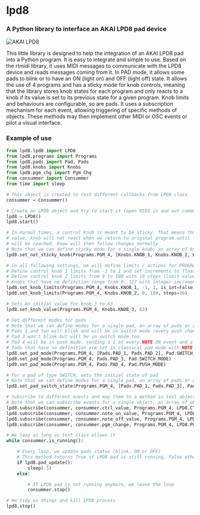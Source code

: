 # lpd8
### A Python library to interface an AKAI LPD8 pad device
![AKAI LPD8](https://d1jtxvnvoxswj8.cloudfront.net/catalog/product/cache/421fe9f256d7dd674b5a25e9478e383f/l/p/lpd8_web_large.jpg_2a5e9928f9c871bf86f5a4d05b4453e6.jpg)

This little library is designed to help the integration of an AKAI LPD8 pad into a Python program.
It is easy to integrate and simple to use. Based on the rtmidi library, it uses MIDI messages to
communicate with the LPD8 device and reads messages coming from it.
In PAD mode, it allows some pads to blink or to have an ON (light on) and OFF (light off) state.
It allows the use of 4 programs and has a sticky mode for knob controls, meaning that the library
stores knob states for each program and only reacts to a knob if its value is set to its previous state
for a given program.
Knob limits and behaviours are configurable, so are pads.
It uses a subscription mechanism for each event, allowing triggering of specific methods of objects. These methods
may then implement other MIDI or OSC events or pilot a visual interface.

### Example of use
```python
from lpd8.lpd8 import LPD8
from lpd8.programs import Programs
from lpd8.pads import Pad, Pads
from lpd8.knobs import Knobs
from lpd8.pgm_chg import Pgm_Chg
from consummer import Consummer
from time import sleep

# This object is created to test different callbacks from LPD8 class
consummer = Consummer()

# Create an LPD8 object and try to start it (open MIDI in and out communication)
lpd8 = LPD8()
lpd8.start()

# In normal times, a control knob is meant to be sticky. That means that if we change program and then knob
# value, knob will not react when we return to original program until last stored value for this program
# will be reached. Know will then follow changes normally
# Note that we can define sticky mode for a single knob, an array of knobs or all knobs
lpd8.set_not_sticky_knob(Programs.PGM_4, [Knobs.KNOB_1, Knobs.KNOB_2, Knobs.KNOB_3, Knobs.KNOB_4])

# In all following settings, we will define limits / actions for PROGRAM 4
# Define control knob 1 limits from -1 to 1 and set increments to float values
# Define control knob 2 limits from 0 to 100 with 10 steps (limit values to 0, 10, 20, ..., 90, 100)
# Knobs that have no definition range from 0..127 with integer increments of 1 (default MIDI behaviour)
lpd8.set_knob_limits(Programs.PGM_4, Knobs.KNOB_1, -1, 1, is_int=False)
lpd8.set_knob_limits(Programs.PGM_4, Knobs.KNOB_2, 0, 100, steps=10)

# Sets An initial value for knob 3 to 63
lpd8.set_knob_value(Programs.PGM_4, Knobs.KNOB_3, 63)

# Set different modes for pads
# Note that we can define modes for a single pad, an array of pads or all pads
# Pads 1 and two will blink and will be in switch mode (every push changes state between 0 and 1)
# Pad 3 won't blink but will be in switch mode too
# Pad 4 will be in push mode, sending a 1 at every NOTE ON event and a 0 at every NOTE OFF event
# Pads that have no definition are set in classical pad mode with NOTE ON / NOTE OFF events and velocity values
lpd8.set_pad_mode(Programs.PGM_4, [Pads.PAD_1, Pads.PAD_2], Pad.SWITCH_MODE + Pad.BLINK_MODE)
lpd8.set_pad_mode(Programs.PGM_4, Pads.PAD_3, Pad.SWITCH_MODE)
lpd8.set_pad_mode(Programs.PGM_4, Pads.PAD_4, Pad.PUSH_MODE)

# For a pad of type SWITCH, sets the initial state of pad
# Note that we can define modes for a single pad, an array of pads or all pads
lpd8.set_pad_switch_state(Programs.PGM_4, [Pads.PAD_1, Pads.PAD_3], Pad.ON)

# Subscribe to different events and map them to a method in test object
# Note that we can subscribe events for a single object, an array of objects or all objects of a group
lpd8.subscribe(consummer, consummer.ctrl_value, Programs.PGM_4, LPD8.CTRL, Knobs.ALL_KNOBS)
lpd8.subscribe(consummer, consummer.note_on_value, Programs.PGM_4, LPD8.NOTE_ON, Pads.ALL_PADS)
lpd8.subscribe(consummer, consummer.note_off_value, Programs.PGM_4, LPD8.NOTE_OFF, Pads.ALL_PADS)
lpd8.subscribe(consummer, consummer.pgm_change, Programs.PGM_4, LPD8.PGM_CHG, Pgm_Chg.PGM_CHG_4)

# We loop as long as test class allows it
while consummer.is_running():

    # Every loop, we update pads status (blink, ON or OFF)
    # This method returns True if LPD8 pad is still running, False otherwise
    if lpd8.pad_update():
        sleep(.5)
    else:

        # If LPD8 pad is not running anymore, we leave the loop
        consummer.stop()

# We tidy uo things and kill LPD8 process
lpd8.stop()
```